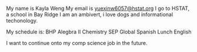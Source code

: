 My name is Kayla Weng 
My email is yuexinw6057@hstat.org 
I go to HSTAT, a school in Bay Ridge
I am an ambivert, i love dogs and informational techonology. 

My schedule is: 
BHP
Alegbra II
Chemistry 
SEP
Global 
Spanish 
Lunch 
English 

I want to continue onto my comp science job in the future.